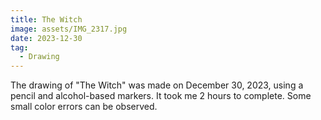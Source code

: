 ```yaml
---
title: The Witch
image: assets/IMG_2317.jpg
date: 2023-12-30
tag:
  - Drawing
---
```


The drawing of "The Witch" was made on December 30, 2023, using a pencil and alcohol-based markers. It took me 2 hours to complete. Some small color errors can be observed.
